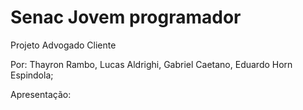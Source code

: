 # Senac Jovem programador

Projeto Advogado Cliente

Por: Thayron Rambo, Lucas Aldrighi, Gabriel Caetano, Eduardo Horn Espindola;

Apresentação: 
